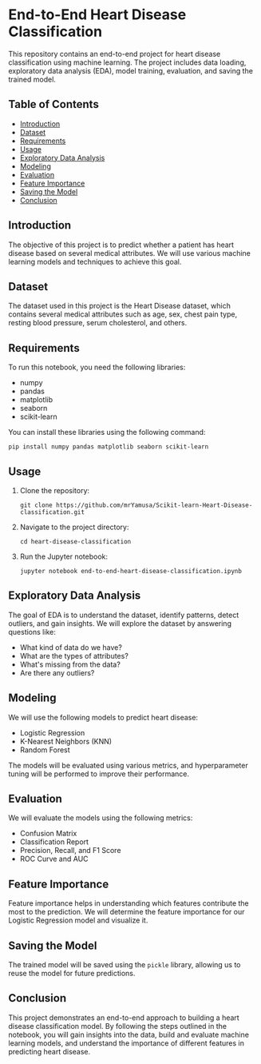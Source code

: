# End-to-End Heart Disease Classification

This repository contains an end-to-end project for heart disease classification using machine learning. The project includes data loading, exploratory data analysis (EDA), model training, evaluation, and saving the trained model.

## Table of Contents
- [Introduction](#introduction)
- [Dataset](#dataset)
- [Requirements](#requirements)
- [Usage](#usage)
- [Exploratory Data Analysis](#exploratory-data-analysis)
- [Modeling](#modeling)
- [Evaluation](#evaluation)
- [Feature Importance](#feature-importance)
- [Saving the Model](#saving-the-model)
- [Conclusion](#conclusion)

## Introduction

The objective of this project is to predict whether a patient has heart disease based on several medical attributes. We will use various machine learning models and techniques to achieve this goal.

## Dataset

The dataset used in this project is the Heart Disease dataset, which contains several medical attributes such as age, sex, chest pain type, resting blood pressure, serum cholesterol, and others.

## Requirements

To run this notebook, you need the following libraries:

- numpy
- pandas
- matplotlib
- seaborn
- scikit-learn

You can install these libraries using the following command:

```
pip install numpy pandas matplotlib seaborn scikit-learn
```

## Usage

1. Clone the repository:
    ```
    git clone https://github.com/mrYamusa/Scikit-learn-Heart-Disease-classification.git
    ```
2. Navigate to the project directory:
    ```
    cd heart-disease-classification
    ```
3. Run the Jupyter notebook:
    ```
    jupyter notebook end-to-end-heart-disease-classification.ipynb
    ```

## Exploratory Data Analysis

The goal of EDA is to understand the dataset, identify patterns, detect outliers, and gain insights. We will explore the dataset by answering questions like:
- What kind of data do we have?
- What are the types of attributes?
- What's missing from the data?
- Are there any outliers?

## Modeling

We will use the following models to predict heart disease:

- Logistic Regression
- K-Nearest Neighbors (KNN)
- Random Forest

The models will be evaluated using various metrics, and hyperparameter tuning will be performed to improve their performance.

## Evaluation

We will evaluate the models using the following metrics:

- Confusion Matrix
- Classification Report
- Precision, Recall, and F1 Score
- ROC Curve and AUC

## Feature Importance

Feature importance helps in understanding which features contribute the most to the prediction. We will determine the feature importance for our Logistic Regression model and visualize it.

## Saving the Model

The trained model will be saved using the `pickle` library, allowing us to reuse the model for future predictions.

## Conclusion

This project demonstrates an end-to-end approach to building a heart disease classification model. By following the steps outlined in the notebook, you will gain insights into the data, build and evaluate machine learning models, and understand the importance of different features in predicting heart disease.
